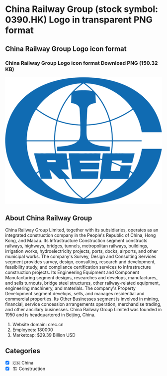 # China Railway Group (stock symbol: 0390.HK) Logo in transparent PNG format

## China Railway Group Logo icon format

### China Railway Group Logo icon format Download PNG (150.32 KB)

![China Railway Group Logo icon format Download PNG (150.32 KB)](/img/orig/0390.HK-a5157ef3.png)

## About China Railway Group

China Railway Group Limited, together with its subsidiaries, operates as an integrated construction company in the People's Republic of China, Hong Kong, and Macau. Its Infrastructure Construction segment constructs railways, highways, bridges, tunnels, metropolitan railways, buildings, irrigation works, hydroelectricity projects, ports, docks, airports, and other municipal works. The company's Survey, Design and Consulting Services segment provides survey, design, consulting, research and development, feasibility study, and compliance certification services to infrastructure construction projects. Its Engineering Equipment and Component Manufacturing segment designs, researches and develops, manufactures, and sells turnouts, bridge steel structures, other railway-related equipment, engineering machinery, and materials. The company's Property Development segment develops, sells, and manages residential and commercial properties. Its Other Businesses segment is involved in mining, financial, service concession arrangements operation, merchandise trading, and other ancillary businesses. China Railway Group Limited was founded in 1950 and is headquartered in Beijing, China.

1. Website domain: crec.cn
2. Employees: 180000
3. Marketcap: $29.39 Billion USD


## Categories
- [x] 🇨🇳 China
- [x] 🏗 Construction
